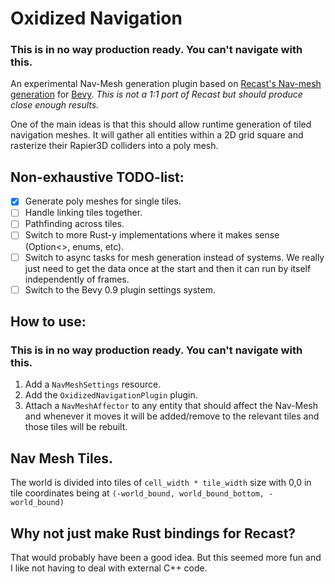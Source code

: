 # Oxidized Navigation

### This is in no way production ready. You can't navigate with this.

An experimental Nav-Mesh generation plugin based on [Recast's Nav-mesh generation](https://github.com/recastnavigation/recastnavigation/) for [Bevy](https://bevyengine.org/). *This is not a 1:1 port of Recast but should produce close enough results.*

One of the main ideas is that this should allow runtime generation of tiled navigation meshes. It will gather all entities within a 2D grid square and rasterize their Rapier3D colliders into a poly mesh. 

## Non-exhaustive TODO-list:

- [X] Generate poly meshes for single tiles.
- [ ] Handle linking tiles together.
- [ ] Pathfinding across tiles.
- [ ] Switch to more Rust-y implementations where it makes sense (Option<>, enums, etc).
- [ ] Switch to async tasks for mesh generation instead of systems. We really just need to get the data once at the start and then it can run by itself independently of frames.
- [ ] Switch to the Bevy 0.9 plugin settings system.

## How to use:

### This is in no way production ready. You can't navigate with this.

1. Add a ``NavMeshSettings`` resource.
2. Add the ``OxidizedNavigationPlugin`` plugin.
3. Attach a ``NavMeshAffector`` to any entity that should affect the Nav-Mesh and whenever it moves it will be added/remove to the relevant tiles and those tiles will be rebuilt.

## Nav Mesh Tiles.

The world is divided into tiles of ``cell_width * tile_width`` size with 0,0 in tile coordinates being at ``(-world_bound, world_bound_bottom, -world_bound)``

## Why not just make Rust bindings for Recast?

That would probably have been a good idea. But this seemed more fun and I like not having to deal with external C++ code.